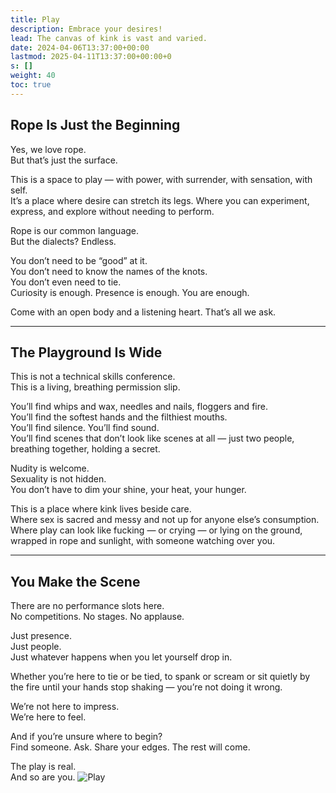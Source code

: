 ```yaml
---
title: Play
description: Embrace your desires!
lead: The canvas of kink is vast and varied.
date: 2024-04-06T13:37:00+00:00
lastmod: 2025-04-11T13:37:00+00:00+0
s: []
weight: 40
toc: true
---
```


## Rope Is Just the Beginning

Yes, we love rope.  
But that’s just the surface.

This is a space to play — with power, with surrender, with sensation, with self.  
It’s a place where desire can stretch its legs. Where you can experiment, express, and explore without needing to perform.

Rope is our common language.  
But the dialects? Endless.

You don’t need to be “good” at it.  
You don’t need to know the names of the knots.  
You don’t even need to tie.  
Curiosity is enough. Presence is enough. You are enough.

Come with an open body and a listening heart. That’s all we ask.

---

## The Playground Is Wide

This is not a technical skills conference.  
This is a living, breathing permission slip.

You’ll find whips and wax, needles and nails, floggers and fire.  
You’ll find the softest hands and the filthiest mouths.  
You’ll find silence. You’ll find sound.  
You’ll find scenes that don’t look like scenes at all — just two people, breathing together, holding a secret.

Nudity is welcome.  
Sexuality is not hidden.  
You don’t have to dim your shine, your heat, your hunger.

This is a place where kink lives beside care.  
Where sex is sacred and messy and not up for anyone else’s consumption.  
Where play can look like fucking — or crying — or lying on the ground, wrapped in rope and sunlight, with someone watching over you.

---

## You Make the Scene

There are no performance slots here.  
No competitions. No stages. No applause.

Just presence.  
Just people.  
Just whatever happens when you let yourself drop in.

Whether you’re here to tie or be tied, to spank or scream or sit quietly by the fire until your hands stop shaking — you’re not doing it wrong.

We’re not here to impress.  
We’re here to feel.

And if you’re unsure where to begin?  
Find someone. Ask. Share your edges. The rest will come.

The play is real.  
And so are you.
![Play](/images/play.png)
